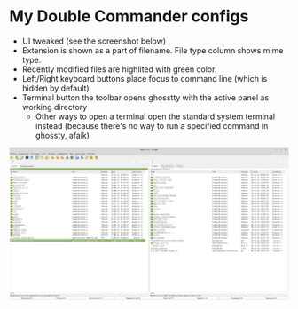 # My Double Commander configs

- UI tweaked (see the screenshot below)
- Extension is shown as a part of filename. File type column shows mime type.
- Recently modified files are highlited with green color.
- Left/Right keyboard buttons place focus to command line (which is hidden by default)
- Terminal button the toolbar opens ghosstty with the active panel as working directory
  - Other ways to open a terminal open the standard system terminal instead (because there's no way to run a specified command in ghossty, afaik)

![Screenshot](screenshot.png)
